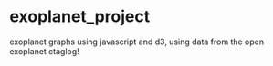 exoplanet_project
=================

exoplanet graphs using javascript and d3, using data from the open exoplanet ctaglog! 
